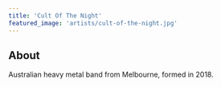 ```yaml
---
title: 'Cult Of The Night'
featured_image: 'artists/cult-of-the-night.jpg'
---
```


## About

Australian heavy metal band from Melbourne, formed in 2018.

